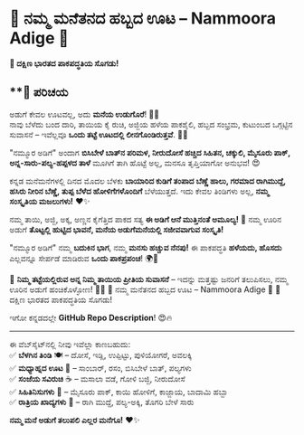 
# **🍛 ನಮ್ಮ ಮನೆತನದ ಹಬ್ಬದ ಊಟ – Nammoora Adige 🍛**  
**🚀 ದಕ್ಷಿಣ ಭಾರತದ ಪಾಕಪದ್ಧತಿಯ ಸೊಗಡು!**  

## **📌 ಪರಿಚಯ  

ಅಡುಗೆ ಕೇವಲ ಊಟವಲ್ಲ, ಅದು **ಮನೆಯ ಉಡುಗೊರೆ**! 🏡✨  
ನಾವು ಬೆಳೆದು ಬಂದ ದಾರಿ, ತಾಯಿಯ ಕೈ ರುಚಿ, ಅಜ್ಜಿಯ ಹಳೆಯ ಪಾಕಶೈಲಿ, ಹಬ್ಬದ ಸಂಭ್ರಮ, ಕುಟುಂಬದ ಒಗ್ಗಟ್ಟಿನ ಸುವಾಸನೆ – ಇವೆಲ್ಲವೂ **ಒಂದು ತಟ್ಟೆ ಊಟದಲ್ಲಿ ಲೀನಗೊಂಡಿರುತ್ತವೆ**. 🍛🔥  

"ನಮ್ಮೂರ ಅಡಿಗೆ" ಅಂದಾಗ **ಬಿಸಿಬೇಳೆ ಬಾತ್‌ನ ಪರಿಮಳ, ನೀರುದೋಸೆ ಹಚ್ಚಿದ ಸಿಹಿತನ, ಚಕ್ಕುಲಿ, ಮೈಸೂರು ಪಾಕ್, ಅನ್ನ-ಸಾರು-ಪಲ್ಯ-ಹಪ್ಪಳದ ತಾಳೆ** ಮೂಗಿಗೆ ತಾಗಿ ಹೊಟ್ಟೆ ಅಲ್ಲ, ಮನಸೂ ತೃಪ್ತಿಯಾಗೋ ಅನುಭವ! 😍  

ಕನ್ನಡ ಮನೆಮನೆಗಳಲ್ಲಿ ದಿನದ ಮೊದಲ ಬೆಳಕು **ಬಾಯಾರಿದ ಕುಡಿಗೆ ತಂಪಾದ ಬೆಣ್ಣೆ ಹಾಲು, ಗರಮಾದ ರಾಗಿಮುದ್ದೆ, ಹಸಿರು ನೀರಿನ ಬೆಣ್ಣೆ, ತುಪ್ಪ ಬೆಳೆದ ಹೋಳಿಗೆಗಳೊಂದಿಗೆ** ಬೆಳೆಯುತ್ತದೆ. ಇದು ಕೇವಲ ತಿಂಡಿಗಳು ಅಲ್ಲ, **ನಮ್ಮ ಸಂಸ್ಕೃತಿಯ ಮಜಲುಗಳು!** ❤️✨  

ನಮ್ಮ ತಾಯಿ, ಅಜ್ಜಿ, ಅಕ್ಕ, ಅಣ್ಣನ ಕೈಗೆತ್ತಿದ ಪಾಕದ ಸತ್ಯ **ಈ ಅಡಿಗೆ ಆನೆ ಮುತ್ತಿನಂತೆ ಅಮೂಲ್ಯ!** 💎 ನಮ್ಮ ಊರಿನ ಅಡುಗೆ **ತೊಟ್ಟಲ್ಲಿ ಹುಟ್ಟಿದ ಭಾವನೆ, ಮನೆಯ ಅಡುಗೆಮನೆಯಲ್ಲಿ ಸಜೀವವಾಗುವ ಸಂಸ್ಕೃತಿ!**  

"ನಮ್ಮೂರ ಅಡಿಗೆ" ನಮ್ಮ **ಬದುಕಿನ ಭಾಗ**, ನಮ್ಮ **ಮನಸು ಹಚ್ಚುವ ನೆನಪು!** ಈ ಪಾಕಪದ್ಧತಿ **ಹಳೆಯದು, ಹೊಸದು** ಎಲ್ಲವನ್ನೂ ಸೇರ್ಪಡೆ ಮಾಡಿರುವ **ಒಂದು ಪಾಕಪ್ರಪಂಚ**! 🌍💛  

🍛 **ನಿಮ್ಮ ತಟ್ಟೆಯಲ್ಲಿರುವ ಅನ್ನ ನಿಮ್ಮ ತಾಯಿಯ ಪ್ರೀತಿಯ ಸುವಾಸನೆ** – ಇದನ್ನು ಮತ್ತಷ್ಟು ಜನರಿಗೆ ತಲುಪಿಸಲು, ನಮ್ಮ ಊರಿನ ಅಡುಗೆ ಹಂಚಿಕೊಳ್ಳೋಣ! 🤗💖
🍛 ನಮ್ಮ ಮನೆತನದ ಹಬ್ಬದ ಊಟ – Nammoora Adige 🍛
🚀 ದಕ್ಷಿಣ ಭಾರತದ ಪಾಕಪದ್ಧತಿಯ ಸೊಗಡು!

ಇಗೋ ಕನ್ನಡದಲ್ಲೇ **GitHub Repo Description**! 😍🔥  

---



ಈ ವೆಬ್‌ಸೈಟ್‌ನಲ್ಲಿ ನೀವು ಇವೆಲ್ಲಾ ಕಾಣಬಹುದು:  
✅ **ಬೆಳಗಿನ ತಿಂಡಿ** 🍽️ – ದೋಸೆ, ಇಡ್ಲಿ, ಉಪ್ಪಿಟ್ಟು, ಪುಳಿಯೋಗರೆ, ಅವಲಕ್ಕಿ  
✅ **ಮಧ್ಯಾಹ್ನದ ಊಟ** 🍛 – ಸಾಂಬಾರ್, ರಸಂ, ಬಿಸಿಬೇಳೆ ಬಾತ್, ಪಲ್ಯಗಳು  
✅ **ಸಂಜೆಯ ಸವಿರುಚಿ** ☕ – ಮಸಾಲಾ ವಡೆ, ಗೋಳಿ ಬಜ್ಜಿ, ನೀರುದೋಸೆ  
✅ **ಸಿಹಿತಿನಿಸುಗಳು** 🍮 – ಮೈಸೂರು ಪಾಕ್, ಕಾಯಿ ಹೋಳಿಗೆ, ಕಾಜ್ಜಾಯ, ಬಾದಾಮಿ ಹಬ್ಬಾ  
✅ **ರಾತ್ರಿಯ ಖಾದ್ಯಗಳು** 🌙 – ರಾಗಿ ಮುದ್ದೆ, ಪಲ್ಯ-ಅಕ್ಕಿ, ತೊಗರಿ ಬೇಳೆ ಸಾರು  


**ನಮ್ಮ ಮನೆ ಅಡುಗೆ ತಲುಪಲಿ ಎಲ್ಲರ ಮನೆಗೂ!** ❤️✨  
  


